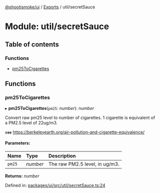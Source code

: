[@shootismoke/ui](../README.md) / [Exports](../modules.md) / util/secretSauce

# Module: util/secretSauce

## Table of contents

### Functions

- [pm25ToCigarettes](util_secretsauce.md#pm25tocigarettes)

## Functions

### pm25ToCigarettes

▸ **pm25ToCigarettes**(`pm25`: *number*): *number*

Convert raw pm25 level to number of cigarettes. 1 cigarette is equivalent of
a PM2.5 level of 22ug/m3.

**`see`** https://berkeleyearth.org/air-pollution-and-cigarette-equivalence/

#### Parameters:

Name | Type | Description |
:------ | :------ | :------ |
`pm25` | *number* | The raw PM2.5 level, in ug/m3.    |

**Returns:** *number*

Defined in: [packages/ui/src/util/secretSauce.ts:24](https://github.com/shootismoke/common/blob/1e71707/packages/ui/src/util/secretSauce.ts#L24)
